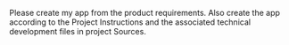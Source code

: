 Please create my app from the product requirements. Also create the app according to the Project Instructions and the associated technical development files in project Sources.